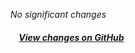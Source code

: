 *No significant changes*

##### &nbsp;&nbsp;&nbsp;&nbsp;[View changes on GitHub](https://github.com/santiagogubadev/iuseful-react-hooks/compare/v0.2.0...v0.2.1)
